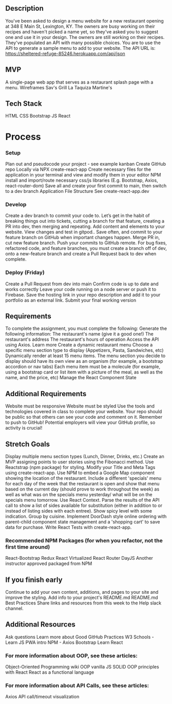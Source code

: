 ## Description
You've been asked to design a menu website for a new restaurant opening at 348 E Main St, Lexington, KY. The owners are busy working on their recipes and haven't picked a name yet, so they've asked you to suggest one and use it in your design.
The owners are still working on their recipes. They've populated an API with many possible choices. You are to use the API to generate a sample menu to add to your website. The API URL is: https://sheltered-refuge-85246.herokuapp.com/api/json

## MVP
A single-page web app that serves as a restaurant splash page with a menu.
Wireframes
Sav's Grill
La Taquiza
Martine's

## Tech Stack
HTML
CSS
Bootstrap
JS
React

# Process

### Setup
Plan out and pseudocode your project - see example kanban
Create GitHub repo Locally via NPX create-react-app
Create necessary files for the application in your terminal and view and modify them in your editor
NPM install and import/route necessary css/js libraries (E.g. Bootstrap, Axios, react-router-dom)
Save all and create your first commit to main, then switch to a dev branch
Application File Structure
See create-react-app.dev

### Develop
Create a dev branch to commit your code to. Let’s get in the habit of breaking things out into tickets, cutting a branch for that feature, creating a PR into dev, then merging and repeating.
Add content and elements to your website.
View changes and test in gitpod..
Save often, and commit to your feature branch on GitHub when important changes happen. Merge PR in, cut new feature branch.
Push your commits to GitHub remote.
For bug fixes, refactored code, and feature branches, you must create a branch off of dev, onto a new-feature branch and create a Pull Request back to dev when complete.

### Deploy (Friday)
Create a Pull Request from dev into main
Confirm code is up to date and works correctly
Leave your code running on a node server or push it to Firebase.
Save the hosting link in your repo description and add it to your portfolio as an external link.
Submit your final working version


## Requirements
To complete the assignment, you must complete the following:
Generate the following information:
The restaurant's name (give it a good one!)
The restaurant's address
The restaurant's hours of operation
Access the API using Axios. Learn more
Create a dynamic restaurant menu
Choose a specific menu section type to display (Appetizers, Pasta, Sandwiches, etc)
Dynamically render at least 15 menu items.
The menu section you decide to display should have its own view as an organism (for example, a bootstrap accordion or nav tabs)
Each menu item must be a molecule (for example, using a bootstrap card or list item with a picture of the meal, as well as the name, and the price, etc)
Manage the React Component State


## Additional Requirements
Website must be responsive
Website must be styled
Use the tools and technologies covered in class to complete your website.
Your repo should be public so that others can see your code and comment on it.
Remember to push to GitHub!
Potential employers will view your GitHub profile, so activity is crucial!


## Stretch Goals
Display multiple menu section types (Lunch, Dinner, Drinks, etc.)
Create an MVP assigning points to user stories using the Fibonacci method.
Use Reactstrap (npm package) for styling.
Modify your Title and Meta Tags using create-react-app.
Use NPM to embed a Google Map component showing the location of the restaurant.
Include a different 'specials' menu for each day of the week that the restaurant is open and show that menu based on the current day (should prove to work throughout the week) as well as what was on the specials menu yesterday/ what will be on the specials menu tomorrow.
Use React Context.
Parse the results of the API call to show a list of sides available for substitution (either in addition to or instead of listing sides with each entree). Show spicy level with some indication. Group by cuisine.
Implement DoorDash style online ordering with parent-child component state management and a 'shopping cart' to save data for purchase.
Write React Tests with create-react-app.

### Recommended NPM Packages (for when you refactor, not the first time around)
React-Bootstrap
Redux
React Virtualized
React Router
DayJS
Another instructor approved packaged from NPM

## If you finish early
Continue to add your own content, additions, and pages to your site and improve the styling.
Add info to your project's README.md README.md Best Practices
Share links and resources from this week to the Help slack channel.

## Additional Resources
Ask questions 
Learn more about Good GitHub Practices
W3 Schools - Learn JS
PWA intro
NPM - Axios
Bootstrap
Learn React

### For more information about OOP, see these articles:
Object-Oriented Programming wiki
OOP vanilla JS
SOLID OOP principles with React
React as a functional language

### For more information about API Calls, see these articles:
Axios
API call/timeout visualization
